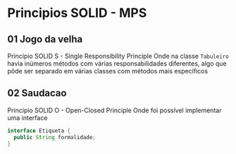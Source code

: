 # Principios SOLID - MPS


## 01 Jogo da velha

Princípio SOLID S - Single Responsibility Principle
Onde na classe `Tabuleiro` havia inúmeros métodos com várias responsabilidades diferentes, algo que pôde ser separado em várias classes com métodos mais específicos

## 02 Saudacao

Princípio SOLID O - Open-Closed Principle
Onde foi possível implementar uma interface 
```java
interface Etiqueta {
  public String formalidade;
}
```
